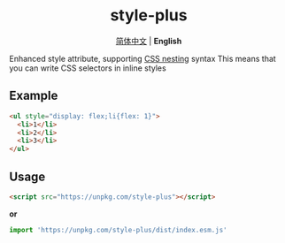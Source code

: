 <h1 align=center>style-plus</h1>
<p align=center>
  <a href="./README.zh-CN.md">简体中文</a> | <b>English</b>
</p>

Enhanced style attribute, supporting [CSS nesting](https://developer.mozilla.org/en-US/docs/Web/CSS/CSS_nesting/Using_CSS_nesting) syntax
This means that you can write CSS selectors in inline styles

## Example
```html
<ul style="display: flex;li{flex: 1}">
  <li>1</li>
  <li>2</li>
  <li>3</li>
</ul>
```

## Usage
```html
<script src="https://unpkg.com/style-plus"></script>
```
**or**
```js
import 'https://unpkg.com/style-plus/dist/index.esm.js'
```
